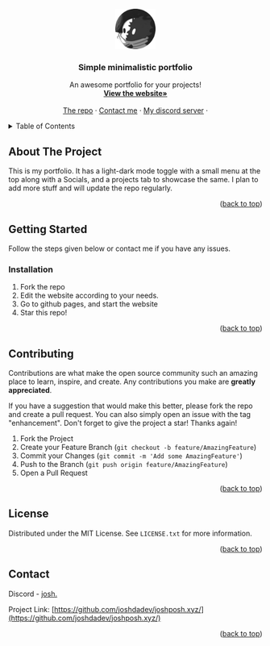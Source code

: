 <div id="top"></div>
<!--
*** I DID NOT CREATE THIS MD FILE, IT IS A TEMPLATE FROM [HERE](https://github.com/othneildrew/Best-README-Template)
*** Thanks for checking out the Best-README-Template. If you have a suggestion
*** that would make this better, please fork the repo and create a pull request
*** or simply open an issue with the tag "enhancement".
*** Don't forget to give the project a star!
*** Thanks again! Now go create something AMAZING! :D
-->



<!-- PROJECT LOGO -->
<br />
<div align="center">
  <a href="http://www.joshposh.xyz">
    <img src="imgs/pfpa.png" alt="Logo" width="80" height="80">
  </a>

  <h3 align="center">Simple minimalistic portfolio</h3>

  <p align="center">
    An awesome portfolio for your projects!
    <br />
    <a href="http://www.joshposh.xyz"><strong>View the website»</strong></a>
    <br />
    <br />
    <a href="https://github.com/joshdadev/joshposh.xyz">The repo</a>
    ·
    <a href="https://discordapp.com/users/773483375751069696">Contact me</a>
    ·
    <a href="https://discord.gg/nyMhh5vDTy">My discord server</a>
    ·
  </p>
</div>



<!-- TABLE OF CONTENTS -->
<details>
  <summary>Table of Contents</summary>
  <ol>
    <li>
      <a href="#about-the-project">About The Project</a>
          </li>
    <li>
      <a href="#getting-started">Getting Started</a>
      <ul>
        <li><a href="#installation">Installation</a></li>
      </ul>
    </li>
    <li><a href="#usage">Usage</a></li>
    <li><a href="#license">License</a></li>
    <li><a href="#contact">Contact</a></li>
    <li><a href="#acknowledgments">Acknowledgments</a></li>
  </ol>
</details>



<!-- ABOUT THE PROJECT -->
## About The Project

This is my portfolio. It has a light-dark mode toggle with a small menu at the top along with a Socials, and a projects tab to showcase the same. I plan to add more stuff and will update the repo regularly.
<p align="right">(<a href="#top">back to top</a>)</p>


<!-- GETTING STARTED -->
## Getting Started

Follow the steps given below or contact me if you have any issues.

### Installation

1. Fork the repo
2. Edit the website according to your needs.
3. Go to github pages, and start the website
4. Star this repo!

<p align="right">(<a href="#top">back to top</a>)</p>

<!-- CONTRIBUTING -->
## Contributing

Contributions are what make the open source community such an amazing place to learn, inspire, and create. Any contributions you make are **greatly appreciated**.

If you have a suggestion that would make this better, please fork the repo and create a pull request. You can also simply open an issue with the tag "enhancement".
Don't forget to give the project a star! Thanks again!

1. Fork the Project
2. Create your Feature Branch (`git checkout -b feature/AmazingFeature`)
3. Commit your Changes (`git commit -m 'Add some AmazingFeature'`)
4. Push to the Branch (`git push origin feature/AmazingFeature`)
5. Open a Pull Request

<p align="right">(<a href="#top">back to top</a>)</p>



<!-- LICENSE -->
## License

Distributed under the MIT License. See `LICENSE.txt` for more information.

<p align="right">(<a href="#top">back to top</a>)</p>



<!-- CONTACT -->
## Contact

Discord - [josh.](https://discordapp.com/users/773483375751069696) 

Project Link: [https://github.com/joshdadev/joshposh.xyz/](https://github.com/joshdadev/joshposh.xyz/)

<p align="right">(<a href="#top">back to top</a>)</p>




